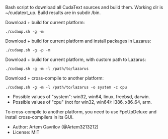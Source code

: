 Bash script to download all CudaText sources and build them.
Working dir is ~/cudatext_up.
Build results are in subdir /bin.

Download + build for current platform:
```shell
./cudaup.sh -g -m
```
Download + build for current platform and install packages in Lazarus:
```shell
./cudaup.sh -g -p -m
```
Download + build for current platform, with custom path to Lazarus:
```shell
./cudaup.sh -g -m -l /path/to/lazarus
```
Download + cross-compile to another platform:
```shell
./cudaup.sh -g -m -l /path/to/lazarus -o system -c cpu
```
  
* Possible values of "system": win32, win64, linux, freebsd, darwin.
* Possible values of "cpu" (not for win32, win64): i386, x86_64, arm.

To cross-compile to another platform, you need to use FpcUpDeluxe and install cross-compilers in its GUI.

* Author: Artem Gavrilov (@Artem3213212)
* License: MIT
